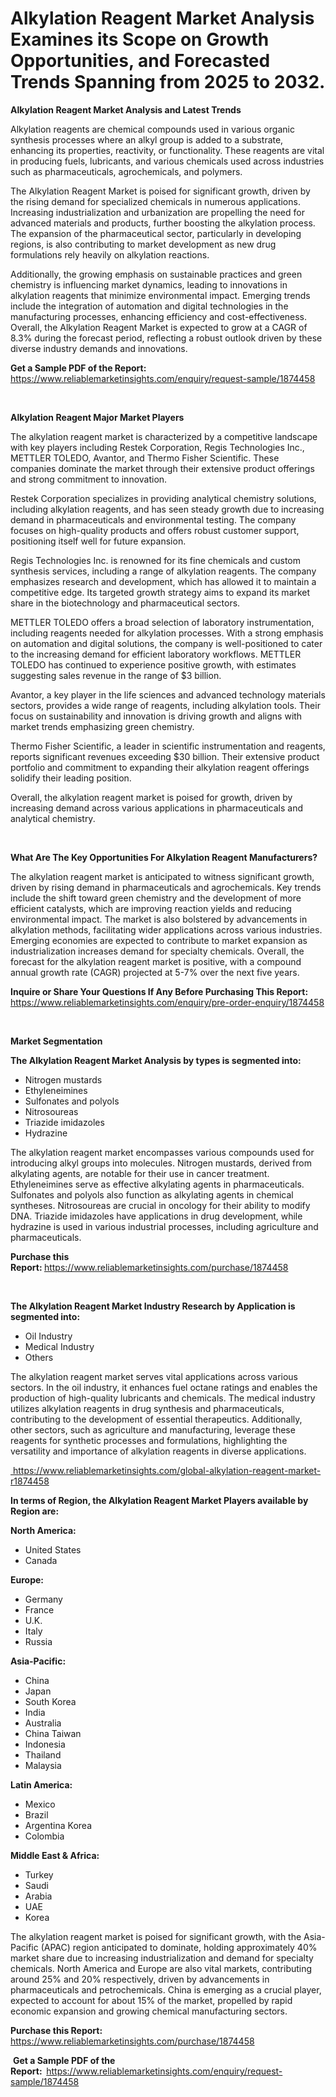 <p><h1>Alkylation Reagent Market Analysis Examines its Scope on Growth Opportunities, and Forecasted Trends Spanning from 2025 to 2032.</h1></p><p><strong>Alkylation Reagent Market Analysis and Latest Trends</strong></p>
<p><p>Alkylation reagents are chemical compounds used in various organic synthesis processes where an alkyl group is added to a substrate, enhancing its properties, reactivity, or functionality. These reagents are vital in producing fuels, lubricants, and various chemicals used across industries such as pharmaceuticals, agrochemicals, and polymers.</p><p>The Alkylation Reagent Market is poised for significant growth, driven by the rising demand for specialized chemicals in numerous applications. Increasing industrialization and urbanization are propelling the need for advanced materials and products, further boosting the alkylation process. The expansion of the pharmaceutical sector, particularly in developing regions, is also contributing to market development as new drug formulations rely heavily on alkylation reactions.</p><p>Additionally, the growing emphasis on sustainable practices and green chemistry is influencing market dynamics, leading to innovations in alkylation reagents that minimize environmental impact. Emerging trends include the integration of automation and digital technologies in the manufacturing processes, enhancing efficiency and cost-effectiveness. Overall, the Alkylation Reagent Market is expected to grow at a CAGR of 8.3% during the forecast period, reflecting a robust outlook driven by these diverse industry demands and innovations.</p></p>
<p><strong>Get a Sample PDF of the Report:&nbsp;</strong> <a href="https://www.reliablemarketinsights.com/enquiry/request-sample/1874458?utm_campaign=3264&utm_medium=2&utm_source=Github&utm_content=ia&utm_term=13042025&utm_id=alkylation-reagent">https://www.reliablemarketinsights.com/enquiry/request-sample/1874458</a></p>
<p>&nbsp;</p>
<p><strong>Alkylation Reagent Major Market Players</strong></p>
<p><p>The alkylation reagent market is characterized by a competitive landscape with key players including Restek Corporation, Regis Technologies Inc., METTLER TOLEDO, Avantor, and Thermo Fisher Scientific. These companies dominate the market through their extensive product offerings and strong commitment to innovation.</p><p>Restek Corporation specializes in providing analytical chemistry solutions, including alkylation reagents, and has seen steady growth due to increasing demand in pharmaceuticals and environmental testing. The company focuses on high-quality products and offers robust customer support, positioning itself well for future expansion.</p><p>Regis Technologies Inc. is renowned for its fine chemicals and custom synthesis services, including a range of alkylation reagents. The company emphasizes research and development, which has allowed it to maintain a competitive edge. Its targeted growth strategy aims to expand its market share in the biotechnology and pharmaceutical sectors.</p><p>METTLER TOLEDO offers a broad selection of laboratory instrumentation, including reagents needed for alkylation processes. With a strong emphasis on automation and digital solutions, the company is well-positioned to cater to the increasing demand for efficient laboratory workflows. METTLER TOLEDO has continued to experience positive growth, with estimates suggesting sales revenue in the range of $3 billion.</p><p>Avantor, a key player in the life sciences and advanced technology materials sectors, provides a wide range of reagents, including alkylation tools. Their focus on sustainability and innovation is driving growth and aligns with market trends emphasizing green chemistry.</p><p>Thermo Fisher Scientific, a leader in scientific instrumentation and reagents, reports significant revenues exceeding $30 billion. Their extensive product portfolio and commitment to expanding their alkylation reagent offerings solidify their leading position.</p><p>Overall, the alkylation reagent market is poised for growth, driven by increasing demand across various applications in pharmaceuticals and analytical chemistry.</p></p>
<p>&nbsp;</p>
<p><strong>What Are The Key Opportunities For Alkylation Reagent Manufacturers?</strong></p>
<p><p>The alkylation reagent market is anticipated to witness significant growth, driven by rising demand in pharmaceuticals and agrochemicals. Key trends include the shift toward green chemistry and the development of more efficient catalysts, which are improving reaction yields and reducing environmental impact. The market is also bolstered by advancements in alkylation methods, facilitating wider applications across various industries. Emerging economies are expected to contribute to market expansion as industrialization increases demand for specialty chemicals. Overall, the forecast for the alkylation reagent market is positive, with a compound annual growth rate (CAGR) projected at 5-7% over the next five years.</p></p>
<p><strong>Inquire or Share Your Questions If Any Before Purchasing This Report:</strong> <a href="https://www.reliablemarketinsights.com/enquiry/pre-order-enquiry/1874458?utm_campaign=3264&utm_medium=2&utm_source=Github&utm_content=ia&utm_term=13042025&utm_id=alkylation-reagent">https://www.reliablemarketinsights.com/enquiry/pre-order-enquiry/1874458</a></p>
<p>&nbsp;</p>
<p><strong>Market Segmentation</strong></p>
<p><strong>The Alkylation Reagent Market Analysis by types is segmented into:</strong></p>
<p><ul><li>Nitrogen mustards</li><li>Ethyleneimines</li><li>Sulfonates and polyols</li><li>Nitrosoureas</li><li>Triazide imidazoles</li><li>Hydrazine</li></ul></p>
<p><p>The alkylation reagent market encompasses various compounds used for introducing alkyl groups into molecules. Nitrogen mustards, derived from alkylating agents, are notable for their use in cancer treatment. Ethyleneimines serve as effective alkylating agents in pharmaceuticals. Sulfonates and polyols also function as alkylating agents in chemical syntheses. Nitrosoureas are crucial in oncology for their ability to modify DNA. Triazide imidazoles have applications in drug development, while hydrazine is used in various industrial processes, including agriculture and pharmaceuticals.</p></p>
<p><strong>Purchase this Report:&nbsp;</strong><a href="https://www.reliablemarketinsights.com/purchase/1874458?utm_campaign=3264&utm_medium=2&utm_source=Github&utm_content=ia&utm_term=13042025&utm_id=alkylation-reagent">https://www.reliablemarketinsights.com/purchase/1874458</a></p>
<p>&nbsp;</p>
<p><strong>The Alkylation Reagent Market Industry Research by Application is segmented into:</strong></p>
<p><ul><li>Oil Industry</li><li>Medical Industry</li><li>Others</li></ul></p>
<p><p>The alkylation reagent market serves vital applications across various sectors. In the oil industry, it enhances fuel octane ratings and enables the production of high-quality lubricants and chemicals. The medical industry utilizes alkylation reagents in drug synthesis and pharmaceuticals, contributing to the development of essential therapeutics. Additionally, other sectors, such as agriculture and manufacturing, leverage these reagents for synthetic processes and formulations, highlighting the versatility and importance of alkylation reagents in diverse applications.</p></p>
<p><a href="https://www.reliablemarketinsights.com/global-alkylation-reagent-market-r1874458?utm_campaign=3264&utm_medium=2&utm_source=Github&utm_content=ia&utm_term=13042025&utm_id=alkylation-reagent">&nbsp;https://www.reliablemarketinsights.com/global-alkylation-reagent-market-r1874458</a></p>
<p><strong>In terms of Region, the Alkylation Reagent Market Players available by Region are:</strong></p>
<p>
    <p> <strong> North America: </strong>
        <ul>
            <li>United States</li>
            <li>Canada</li>
        </ul>
        </p> 
    <p> <strong> Europe: </strong>
        <ul>
            <li>Germany</li>
            <li>France</li>
            <li>U.K.</li>
            <li>Italy</li>
            <li>Russia</li>
        </ul>
        </p> 
    <p> <strong> Asia-Pacific: </strong>
        <ul>
            <li>China</li>
            <li>Japan</li>
            <li>South Korea</li>
            <li>India</li>
            <li>Australia</li>
            <li>China Taiwan</li>
            <li>Indonesia</li>
            <li>Thailand</li>
            <li>Malaysia</li>
        </ul>
        </p> 
    <p> <strong> Latin America: </strong>
        <ul>
            <li>Mexico</li>
            <li>Brazil</li>
            <li>Argentina Korea</li>
            <li>Colombia</li>
        </ul>
        </p> 
    <p> <strong> Middle East & Africa: </strong>
        <ul>
            <li>Turkey</li>
            <li>Saudi</li>
            <li>Arabia</li>
            <li>UAE</li>
            <li>Korea</li>
        </ul>
    </p>
    </p>
<p><p>The alkylation reagent market is poised for significant growth, with the Asia-Pacific (APAC) region anticipated to dominate, holding approximately 40% market share due to increasing industrialization and demand for specialty chemicals. North America and Europe are also vital markets, contributing around 25% and 20% respectively, driven by advancements in pharmaceuticals and petrochemicals. China is emerging as a crucial player, expected to account for about 15% of the market, propelled by rapid economic expansion and growing chemical manufacturing sectors.</p></p>
<p><strong>Purchase this Report: </strong><a href="https://www.reliablemarketinsights.com/purchase/1874458?utm_campaign=3264&utm_medium=2&utm_source=Github&utm_content=ia&utm_term=13042025&utm_id=alkylation-reagent">https://www.reliablemarketinsights.com/purchase/1874458</a></p>
<p>&nbsp;<strong>Get a Sample PDF of the Report:&nbsp;&nbsp;</strong><a href="https://www.reliablemarketinsights.com/enquiry/request-sample/1874458?utm_campaign=3264&utm_medium=2&utm_source=Github&utm_content=ia&utm_term=13042025&utm_id=alkylation-reagent">https://www.reliablemarketinsights.com/enquiry/request-sample/1874458</a></p>
<p><strong></strong></p>
<p><p></p><p></p><p></p></p>
